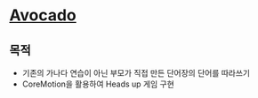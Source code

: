 # [Avocado](https://itunes.apple.com/us/app/avocado/id1370443662?mt=8)

## 목적
- 기존의 가나다 연습이 아닌 부모가 직접 만든 단어장의 단어를 따라쓰기
- CoreMotion을 활용하여 Heads up 게임 구현
